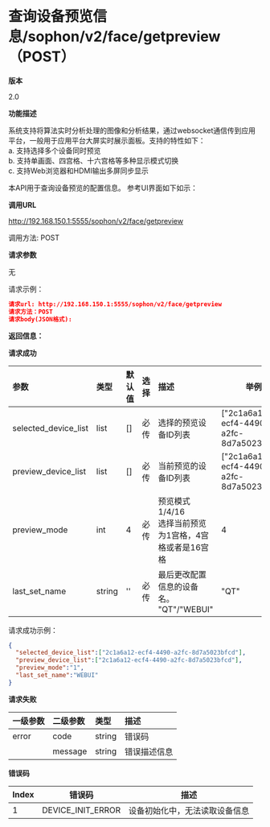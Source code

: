 # 查询设备预览信息/sophon/v2/face/getpreview（POST）

**版本**

2.0

**功能描述**

系统支持将算法实时分析处理的图像和分析结果，通过websocket通信传到应用平台，一般用于应用平台大屏实时展示面板。支持的特性如下：</br>
a. 支持选择多个设备同时预览 </br>
b. 支持单画面、四宫格、十六宫格等多种显示模式切换 </br>
c. 支持Web浏览器和HDMI输出多屏同步显示</br>

本API用于查询设备预览的配置信息。
参考UI界面如下如示：</br>

**调用URL**

http://192.168.150.1:5555/sophon/v2/face/getpreview

调用方法: POST

**请求参数**

无

请求示例：

```json
请求url: http://192.168.150.1:5555/sophon/v2/face/getpreview
请求方法：POST
请求body(JSON格式):
```

**返回信息：**

**请求成功**

| 参数                 | 类型   | 默认值 | 选择 | 描述                                                       | 举例 |
| :------------------- | :----- | ------ | :--- | :--------------------------------------------------------- | ---- |
| selected_device_list | list   | []     | 必传 | 选择的预览设备ID列表 |  ["2c1a6a12-ecf4-4490-a2fc-8d7a5023bfcd"]     |
| preview_device_list  | list   | []     | 必传 | 当前预览的设备ID列表 |["2c1a6a12-ecf4-4490-a2fc-8d7a5023bfcd"]  |
| preview_mode         | int    | 4      | 必传 | 预览模式1/4/16<br />选择当前预览为1宫格，4宫格或者是16宫格 |   4   |
| last_set_name        | string | ''     | 必传 | 最后更改配置信息的设备名。</br>"QT"/"WEBUI"| "QT"      |

请求成功示例：

```json
{
  "selected_device_list":["2c1a6a12-ecf4-4490-a2fc-8d7a5023bfcd"],
  "preview_device_list":["2c1a6a12-ecf4-4490-a2fc-8d7a5023bfcd"],
  "preview_mode":"1",
  "last_set_name":"WEBUI"
}
```

**请求失败**

| 一级参数 | 二级参数 | 类型   | 描述       |
| :------- | :------- | :----- | :--------- |
| error    | code     | string    | 错误码 |
|          | message  | string | 错误描述信息   |

**错误码**

| Index | 错误码            | 描述                           |
| ----- | ----------------- | ------------------------------ |
| 1     | DEVICE_INIT_ERROR | 设备初始化中，无法读取设备信息 |
